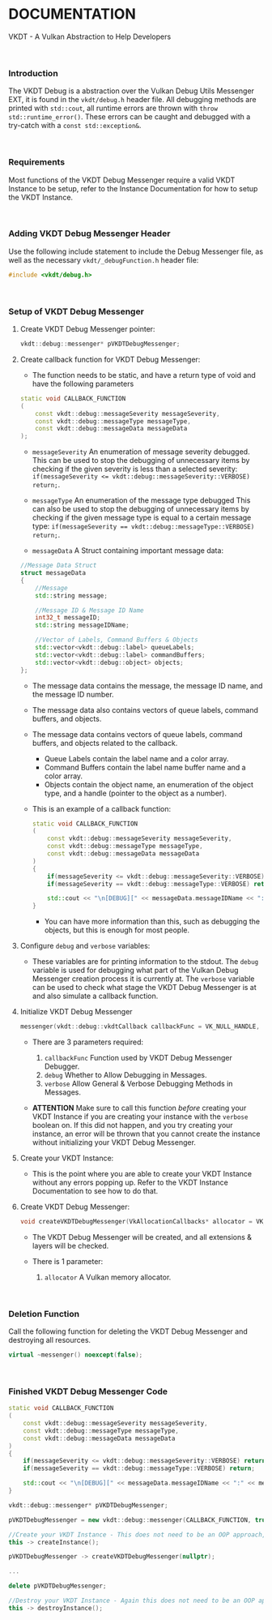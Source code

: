 # DOCUMENTATION

VKDT - A Vulkan Abstraction to Help Developers

<br>

### Introduction

The VKDT Debug is a abstraction over the Vulkan Debug Utils Messenger EXT, it is found in the `vkdt/debug.h` header file.
All debugging methods are printed with `std::cout`, all runtime errors are thrown with `throw std::runtime_error()`. These errors can be caught and debugged with a try-catch with a `const std::exception&`.

<br>

### Requirements

Most functions of the VKDT Debug Messenger require a valid VKDT Instance to be setup, refer to the Instance Documentation for how to setup the VKDT Instance.

<br>

### Adding VKDT Debug Messenger Header

Use the following include statement to include the Debug Messenger file, as well as the necessary `vkdt/_debugFunction.h` header file:
```cpp
#include <vkdt/debug.h>
```

<br>

### Setup of VKDT Debug Messenger

1. Create VKDT Debug Messenger pointer:
	```cpp
	vkdt::debug::messenger* pVKDTDebugMessenger;
	```

2. Create callback function for VKDT Debug Messenger:
	- The function needs to be static, and have a return type of void and have the following parameters

	```cpp
	static void CALLBACK_FUNCTION
	(
		const vkdt::debug::messageSeverity messageSeverity,
		const vkdt::debug::messageType messageType,
		const vkdt::debug::messageData messageData
	);
	```

	- `messageSeverity` An enumeration of message severity debugged. This can be used to stop the debugging of unnecessary items by checking if the given severity is less than a selected severity: `if(messageSeverity <= vkdt::debug::messageSeverity::VERBOSE) return;`.

	- `messageType` An enumeration of the message type debugged This can also be used to stop the debugging of unnecessary items by checking if the given message type is equal to a certain message type: `if(messageSeverity == vkdt::debug::messageType::VERBOSE) return;`.

	- `messageData` A Struct containing important message data:
	```cpp
	//Message Data Struct
	struct messageData
	{
		//Message
		std::string message;

		//Message ID & Message ID Name
		int32_t messageID;
		std::string messageIDName;

		//Vector of Labels, Command Buffers & Objects
		std::vector<vkdt::debug::label> queueLabels;
		std::vector<vkdt::debug::label> commandBuffers;
		std::vector<vkdt::debug::object> objects;
	};
	```

	- The message data contains the message, the message ID name, and the message ID number.
	- The message data also contains vectors of queue labels, command buffers, and objects.
	- The message data contains vectors of queue labels, command buffers, and objects related to the callback.
		- Queue Labels contain the label name and a color array.
		- Command Buffers contain the label name buffer name and a color array.
		- Objects contain the object name, an enumeration of the object type, and a handle (pointer to the object as a number).

	- This is an example of a callback function:
		```cpp
		static void CALLBACK_FUNCTION
		(
			const vkdt::debug::messageSeverity messageSeverity,
			const vkdt::debug::messageType messageType,
			const vkdt::debug::messageData messageData
		)
		{
			if(messageSeverity <= vkdt::debug::messageSeverity::VERBOSE) return;
			if(messageSeverity == vkdt::debug::messageType::VERBOSE) return;

			std::cout << "\n[DEBUG][" << messageData.messageIDName << ":" << messageData.messageID << " ]" << messageData.message << "\n\n";
		}
		```
		- You can have more information than this, such as debugging the objects, but this is enough for most people.

3. Configure `debug` and `verbose` variables:
	- These variables are for printing information to the stdout. The `debug` variable is used for debugging what part of the Vulkan Debug Messenger creation process it is currently at. The `verbose` variable can be used to check what stage the VKDT Debug Messenger is at and also simulate a callback function.

4. Initialize VKDT Debug Messenger
	```cpp
	messenger(vkdt::debug::vkdtCallback callbackFunc = VK_NULL_HANDLE, const bool debug = false, const bool verbose = false) noexcept;
	```

	- There are 3 parameters required:
		1. `callbackFunc` Function used by VKDT Debug Messenger Debugger.
		2. `debug` Whether to Allow Debugging in Messages.
		3. `verbose` Allow General & Verbose Debugging Methods in Messages.

	- **ATTENTION** Make sure to call this function *before* creating your VKDT Instance if you are creating your instance with the `verbose` boolean on. If this did not happen, and you try creating your instance, an error will be thrown that you cannot create the instance without initializing your VKDT Debug Messenger.

5. Create your VKDT Instance:
	- This is the point where you are able to create your VKDT Instance without any errors popping up. Refer to the VKDT Instance Documentation to see how to do that.

6. Create VKDT Debug Messenger:
	```cpp
	void createVKDTDebugMessenger(VkAllocationCallbacks* allocator = VK_NULL_HANDLE);
	```

	- The VKDT Debug Messenger will be created, and all extensions & layers will be checked.

	- There is 1 parameter:
		1. `allocator` A Vulkan memory allocator.

<br>

### Deletion Function

Call the following function for deleting the VKDT Debug Messenger and destroying all resources.

```cpp
virtual ~messenger() noexcept(false);
```

<br>

### Finished VKDT Debug Messenger Code

```cpp
static void CALLBACK_FUNCTION
(
	const vkdt::debug::messageSeverity messageSeverity,
	const vkdt::debug::messageType messageType,
	const vkdt::debug::messageData messageData
)
{
	if(messageSeverity <= vkdt::debug::messageSeverity::VERBOSE) return;
	if(messageSeverity == vkdt::debug::messageType::VERBOSE) return;

	std::cout << "\n[DEBUG][" << messageData.messageIDName << ":" << messageData.messageID << " ]" << messageData.message << "\n\n";
}

vkdt::debug::messenger* pVKDTDebugMessenger;

pVKDTDebugMessenger = new vkdt::debug::messenger(CALLBACK_FUNCTION, true, true);

//Create your VKDT Instance - This does not need to be an OOP approach, but is recommended for RAII
this -> createInstance();

pVKDTDebugMessenger -> createVKDTDebugMessenger(nullptr);

...

delete pVKDTDebugMessenger;

//Destroy your VKDT Instance - Again this does not need to be an OOP approach
this -> destroyInstance();
```